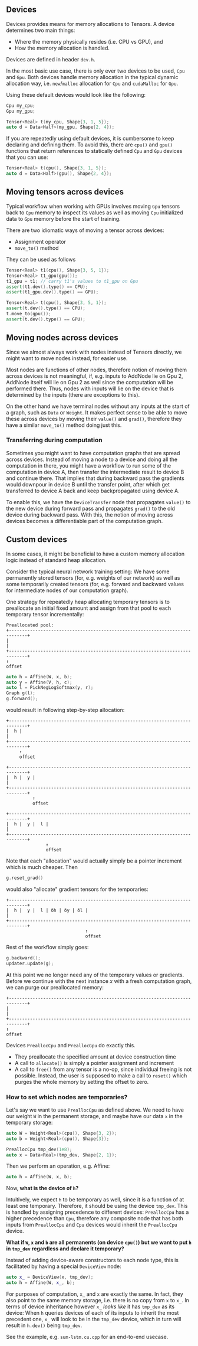 ## Devices

Devices provides means for memory allocations to Tensors. A device determines
two main things:

 - Where the memory physically resides (i.e. CPU vs GPU), and
 - How the memory allocation is handled.

Devices are defined in header `dev.h`.

In the most basic use case, there is only ever two devices to be used,
`Cpu` and `Gpu`. Both devices handle memory allocation in the typical dynamic
allocation way, i.e. `new`/`malloc` allocation for `Cpu` and `cudaMalloc` for
`Gpu`.

Using these default devices would look like the following:
```cpp
Cpu my_cpu;
Gpu my_gpu;

Tensor<Real> t(my_cpu, Shape{3, 1, 5});
auto d = Data<Half>(my_gpu, Shape{2, 4});
```

If you are repeatedly using default devices, it is cumbersome to keep declaring
and defining them. To avoid this, there are `cpu()` and `gpu()` functions
that return references to statically defined `Cpu` and `Gpu` devices that you
can use:
```cpp
Tensor<Real> t(cpu(), Shape{3, 1, 5});
auto d = Data<Half>(gpu(), Shape{2, 4});
```

## Moving tensors across devices

Typical workflow when working with GPUs involves moving `Gpu` tensors back to
`Cpu` memory to inspect its values as well as moving `Cpu` initialized data
to `Gpu` memory before the start of training.

There are two idiomatic ways of moving a tensor across devices:
 - Assignment operator
 - `move_to()` method

They can be used as follows
```cpp
Tensor<Real> t1(cpu(), Shape{3, 5, 1});
Tensor<Real> t1_gpu(gpu());
t1_gpu = t1; // carry t1's values to t1_gpu on Gpu
assert(t1.dev().type() == CPU);
assert(t1_gpu.dev().type() == GPU);
```
```cpp
Tensor<Real> t(cpu(), Shape{3, 5, 1});
assert(t.dev().type() == CPU);
t.move_to(gpu());
assert(t.dev().type() == GPU);
```

## Moving nodes across devices

Since we almost always work with nodes instead of Tensors directly, we might
want to move nodes instead, for easier use. 

Most nodes are functions of other
nodes, therefore notion of moving them across devices is not meaningful, if, e.g.
inputs to AddNode lie on Gpu 2, AddNode itself will lie on Gpu 2 as well since
the computation will be performed there. Thus, nodes with inputs will lie on
the device that is determined by the inputs (there are exceptions to this).

On the other hand we have terminal nodes without any inputs at the start of a
graph, such as `Data` or `Weight`. It makes perfect sense to be able to move
these across devices by moving their `value()` and `grad()`, therefore
they have a similar `move_to()` method doing just this.

### Transferring during computation

Sometimes you might want to have computation graphs that are spread across
devices. Instead of moving a node to a device and doing all the computation in
there, you might have a workflow to run some of the computation in device A,
then transfer the intermediate result to device B and continue there. That
implies that during backward pass the gradients would downpour in device B
until the transfer point, after which get transferred to device A back and
keep backpropagated using device A.

To enable this, we have the `DeviceTransfer` node that propagates `value()`
to the new device during forward pass and propagates `grad()` to the old
device during backward pass. With this, the notion of moving across devices
becomes a differentiable part of the computation graph.

## Custom devices

In some cases, it might be beneficial to have a custom memory allocation logic
instead of standard heap allocation.

Consider the typical neural network
training setting: We have some permanently stored tensors (for, e.g. weights
of our network) as well as some temporarily created tensors (for, e.g. forward
and backward values for intermediate nodes of our computation graph).

One strategy for repeatedly heap allocating temporary tensors is to preallocate
an initial fixed amount and assign from that pool to each temporary tensor
incrementally:

```
Preallocated pool:
+-----------------------------------------------------------------------------+
|                                                                             |
+-----------------------------------------------------------------------------+
↑
offset
```
```cpp
auto h = Affine(W, x, b);
auto y = Affine(V, h, c);
auto l = PickNegLogSoftmax(y, r);
Graph g(l);
g.forward();
```
would result in following step-by-step allocation:
```
+-----------------------------------------------------------------------------+
|  h |                                                                        |
+-----------------------------------------------------------------------------+
     ↑
     offset
```
```
+-----------------------------------------------------------------------------+
|  h |  y |                                                                   |
+-----------------------------------------------------------------------------+
          ↑
          offset
```
```
+-----------------------------------------------------------------------------+
|  h |  y |  l |                                                              |
+-----------------------------------------------------------------------------+
               ↑
               offset
```
Note that each "allocation" would actually simply be a pointer increment which
is much cheaper. Then
```cpp
g.reset_grad()
```
would also "allocate" gradient tensors for the temporaries:
```
+-----------------------------------------------------------------------------+
|  h |  y |  l | δh | δy | δl |                                               |
+-----------------------------------------------------------------------------+
                              ↑
                              offset
```
Rest of the workflow simply goes:
```cpp
g.backward();
updater.update(g);
```
At this point we no longer need any of the temporary values or gradients.
Before we continue with the next instance $x$ with a fresh computation graph,
we can purge our preallocated memory:
```
+-----------------------------------------------------------------------------+
|                                                                             |
+-----------------------------------------------------------------------------+
↑
offset
```

Devices `PreallocCpu` and `PreallocGpu` do exactly this.
 - They preallocate the specified amount at device construction time
 - A call to `allocate()` is simply a pointer assignment and increment
 - A call to `free()` from any tensor is a no-op, since individual freeing is 
 not possible. Instead, the user is supposed to make a call to `reset()` which
 purges the whole memory by setting the offset to zero.

### How to set which nodes are temporaries?

Let's say we want to use `PreallocCpu` as defined above. We need to have our
weight `W` in the permanent storage, and maybe have our data `x` in the
temporary storage:
```cpp
auto W = Weight<Real>(cpu(), Shape{3, 2});
auto b = Weight<Real>(cpu(), Shape{3});

PreallocCpu tmp_dev(1e8);
auto x = Data<Real>(tmp_dev, Shape{2, 1});
```

Then we perform an operation, e.g. Affine:
```cpp
auto h = Affine(W, x, b);
```
Now, __what is the device of `h`?__

Intuitively, we expect `h` to be temporary as well, since it is a function of
at least one temporary. Therefore, it should be using the device `tmp_dev`.
This is handled by assigning precedence to different devices: `PreallocCpu`
has a higher precedence than `Cpu`, therefore any composite node that has both
inputs from `PreallocCpu` and `Cpu` devices would inherit the `PreallocCpu`
device.

__What if `W`, `x` and `b` are all permanents (on device `cpu()`) but we want to
put `h` in `tmp_dev` regardless and declare it temporary?__

Instead of adding device-aware constructors to each node type, this is
facilitated by having a special `DeviceView` node:
```cpp
auto x_ = DeviceView(x, tmp_dev);
auto h = Affine(W, x_, b);
```
For purposes of computation, `x_` and `x` are exactly the same. In fact, they
also point to the same memory storage, i.e. there is no copy from `x` to `x_`.
In terms of device inheritance however `x_` _looks like_ it has `tmp_dev` as its
device: When `h` queries devices of each of its inputs to inherit the most
precedent one, `x_` will look to be in the `tmp_dev` device, which in turn
will result in `h.dev()` being `tmp_dev`.

See the example, e.g. `sum-lstm.cu.cpp` for an end-to-end usecase.
